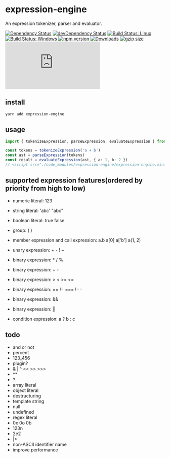 # expression-engine

An expression tokenizer, parser and evaluator.

[![Dependency Status](https://david-dm.org/plantain-00/expression-engine.svg)](https://david-dm.org/plantain-00/expression-engine)
[![devDependency Status](https://david-dm.org/plantain-00/expression-engine/dev-status.svg)](https://david-dm.org/plantain-00/expression-engine#info=devDependencies)
[![Build Status: Linux](https://travis-ci.org/plantain-00/expression-engine.svg?branch=master)](https://travis-ci.org/plantain-00/expression-engine)
[![Build Status: Windows](https://ci.appveyor.com/api/projects/status/github/plantain-00/expression-engine?branch=master&svg=true)](https://ci.appveyor.com/project/plantain-00/expression-engine/branch/master)
[![npm version](https://badge.fury.io/js/expression-engine.svg)](https://badge.fury.io/js/expression-engine)
[![Downloads](https://img.shields.io/npm/dm/expression-engine.svg)](https://www.npmjs.com/package/expression-engine)
[![gzip size](https://img.badgesize.io/https://unpkg.com/expression-engine?compression=gzip)](https://unpkg.com/expression-engine)
[![type-coverage](https://img.shields.io/badge/dynamic/json.svg?label=type-coverage&prefix=%E2%89%A5&suffix=%&query=$.typeCoverage.atLeast&uri=https%3A%2F%2Fraw.githubusercontent.com%2Fplantain-00%2Fexpression-engine%2Fmaster%2Fpackage.json)](https://github.com/plantain-00/expression-engine)

## install

`yarn add expression-engine`

## usage

```ts
import { tokenizeExpression, parseExpression, evaluateExpression } from "expression-engine";

const tokens = tokenizeExpression('a + b')
const ast = parseExpression(tokens)
const result = evaluateExpression(ast, { a: 1, b: 2 })
// <script src="./node_modules/expression-engine/expression-engine.min.js"></script>
```

## supported expression features(ordered by priority from high to low)

+ numeric literal: 123
+ string literal: 'abc' "abc"
+ boolean literal: true false

+ group: ( )
+ member expression and call expression: a.b a[0] a['b'] a(1, 2)
+ unary expression: + - ! ~
+ binary expression: * / %
+ binary expression: + -
+ binary expression: > < >= <=
+ binary expression: == != === !==
+ binary expression: &&
+ binary expression: ||
+ condition expression: a ? b : c

## todo

+ and or not
+ percent
+ 123_456
+ plugin?
+ & | ^ << >> >>>
+ **
+ ?.
+ array literal
+ object literal
+ destructuring
+ template string
+ null
+ undefined
+ regex literal
+ 0x 0o 0b
+ 123n
+ 2e2
+ |>
+ non-ASCII identifier name
+ improve performance
